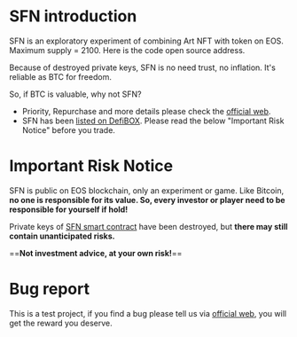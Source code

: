 # SFN introduction
SFN is an exploratory experiment of combining Art NFT with token on EOS. Maximum supply = 2100. Here is the code open source address.

Because of destroyed private keys, SFN is no need trust, no inflation. It's reliable as BTC for freedom.

So, if BTC is valuable, why not SFN?

- Priority, Repurchase and more details please check the [official web](https://sfnart.carrd.co).
- SFN has been [listed on DefiBOX](https://eos.defibox.io/marketDetail/2051). Please read the below "Important Risk Notice" before you trade.

# Important Risk Notice
SFN is public on EOS blockchain, only an experiment or game.
Like Bitcoin, **no one is responsible for its value. So, every investor or player need to be responsible for yourself if hold!**


Private keys of [SFN smart contract](https://www.bloks.io/account/sfn.free) have been destroyed, but **there may still contain unanticipated risks.**

==**Not investment advice, at your own risk!**==

# Bug report
This is a test project, if you find a bug please tell us via [official web](https://sfnart.carrd.co/#risk), you will get the reward you deserve.
